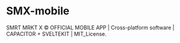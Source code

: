 # SMX-mobile
SMRT MRKT X © OFFICIAL MOBILE APP | Cross-platform software | CAPACITOR + SVELTEKIT | MIT_License. 
